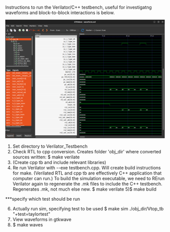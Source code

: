Instructions to run the Verilator/C++ testbench, useful for investigatng waveforms and block-to-block interactions is below.

![](https://github.com/taylortempleton/SimpleCPU_RISC-V/blob/master/risc-v/docs/gtkwaveform.png)


1) Set directory to Verilator_Testbench
2) Check RTL to cpp conversion. Creates folder 'obj_dir' where converted sources written:
$	make verilate
3) (Create cpp tb and include relevant libraries)
4) Re run Verilator with --exe testbench.cpp.  Will create build instructions for make. (Verilated RTL and cpp tb are effectively C++ application that computer can run.) To build the simulation executable, we need to RErun Verilator again to regenerate the .mk files to include the C++ testbench.  Regenerates .mk, not much else new.
$	make verilate
5)$ make build

***specify which test should be run

6) Actually run sim, specifying test to be used
$ make sim
	./obj_dir/Vtop_tb \
		"+test=taylortest"
7) View waveforms in gtkwave
8) $ make waves
